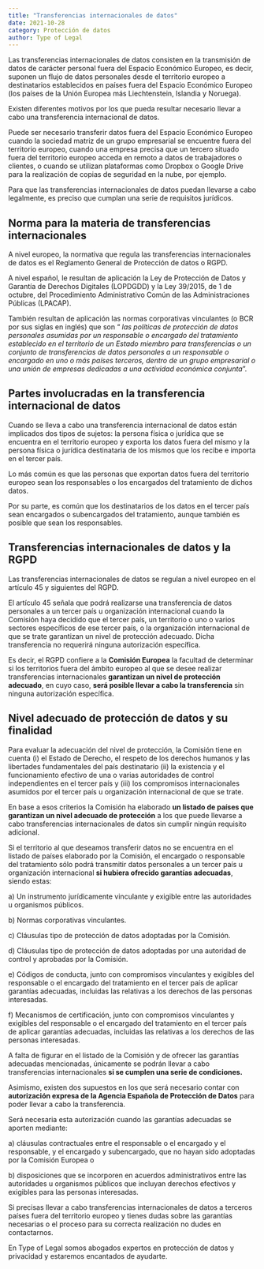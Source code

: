 ```yaml
---
title: "Transferencias internacionales de datos"
date: 2021-10-28
category: Protección de datos
author: Type of Legal
---
```


Las transferencias internacionales de datos consisten en la transmisión de datos de carácter personal fuera del Espacio Económico Europeo, es decir, suponen un flujo de datos personales desde el territorio europeo a destinatarios establecidos en países fuera del Espacio Económico Europeo (los países de la Unión Europea más Liechtenstein, Islandia y Noruega).

Existen diferentes motivos por los que pueda resultar necesario llevar a cabo una transferencia internacional de datos.

Puede ser necesario transferir datos fuera del Espacio Económico Europeo cuando la sociedad matriz de un grupo empresarial se encuentre fuera del territorio europeo, cuando una empresa precisa que un tercero situado fuera del territorio europeo acceda en remoto a datos de trabajadores o clientes, o cuando se utilizan plataformas como Dropbox o Google Drive para la realización de copias de seguridad en la nube, por ejemplo.

Para que las transferencias internacionales de datos puedan llevarse a cabo legalmente, es preciso que cumplan una serie de requisitos jurídicos.

**Norma para la materia de transferencias internacionales**
-----------------------------------------------------------

A nivel europeo, la normativa que regula las transferencias internacionales de datos es el Reglamento General de Protección de datos o RGPD.

A nivel español, le resultan de aplicación la Ley de Protección de Datos y Garantía de Derechos Digitales (LOPDGDD) y la Ley 39/2015, de 1 de octubre, del Procedimiento Administrativo Común de las Administraciones Públicas (LPACAP).

También resultan de aplicación las normas corporativas vinculantes (o BCR por sus siglas en inglés) que son “ _las políticas de protección de datos personales asumidas por un responsable o encargado del tratamiento establecido en el territorio de un Estado miembro para transferencias o un conjunto de transferencias de datos personales a un responsable o encargado en uno o más países terceros, dentro de un grupo empresarial o una unión de empresas dedicadas a una actividad económica conjunta_”.

**Partes involucradas en la transferencia internacional de datos**
------------------------------------------------------------------

Cuando se lleva a cabo una transferencia internacional de datos están implicados dos tipos de sujetos: la persona física o jurídica que se encuentra en el territorio europeo y exporta los datos fuera del mismo y la persona física o jurídica destinataria de los mismos que los recibe e importa en el tercer país.

Lo más común es que las personas que exportan datos fuera del territorio europeo sean los responsables o los encargados del tratamiento de dichos datos.

Por su parte, es común que los destinatarios de los datos en el tercer país sean encargados o subencargados del tratamiento, aunque también es posible que sean los responsables.

**Transferencias internacionales de datos y la RGPD**
-----------------------------------------------------

Las transferencias internacionales de datos se regulan a nivel europeo en el artículo 45 y siguientes del RGPD.

El artículo 45 señala que podrá realizarse una transferencia de datos personales a un tercer país u organización internacional cuando la Comisión haya decidido que el tercer país, un territorio o uno o varios sectores específicos de ese tercer país, o la organización internacional de que se trate garantizan un nivel de protección adecuado. Dicha transferencia no requerirá ninguna autorización específica.

Es decir, el RGPD confiere a la **Comisión Europea** la facultad de determinar si los territorios fuera del ámbito europeo al que se desee realizar transferencias internacionales **garantizan un nivel de protección adecuado**, en cuyo caso, **será posible llevar a cabo la transferencia** sin ninguna autorización específica.

**Nivel adecuado de protección de datos y su finalidad**
--------------------------------------------------------

Para evaluar la adecuación del nivel de protección, la Comisión tiene en cuenta (i) el Estado de Derecho, el respeto de los derechos humanos y las libertades fundamentales del país destinatario (ii) la existencia y el funcionamiento efectivo de una o varias autoridades de control independientes en el tercer país y (iii) los compromisos internacionales asumidos por el tercer país u organización internacional de que se trate.

En base a esos criterios la Comisión ha elaborado **un listado de países que garantizan un nivel adecuado de protección** a los que puede llevarse a cabo transferencias internacionales de datos sin cumplir ningún requisito adicional.

Si el territorio al que deseamos transferir datos no se encuentra en el listado de países elaborado por la Comisión, el encargado o responsable del tratamiento sólo podrá transmitir datos personales a un tercer país u organización internacional **si hubiera ofrecido garantías adecuadas**, siendo estas:

a) Un instrumento jurídicamente vinculante y exigible entre las autoridades u organismos públicos.

b) Normas corporativas vinculantes.

c) Cláusulas tipo de protección de datos adoptadas por la Comisión.

d) Cláusulas tipo de protección de datos adoptadas por una autoridad de control y aprobadas por la Comisión.

e) Códigos de conducta, junto con compromisos vinculantes y exigibles del responsable o el encargado del tratamiento en el tercer país de aplicar garantías adecuadas, incluidas las relativas a los derechos de las personas interesadas.

f) Mecanismos de certificación, junto con compromisos vinculantes y exigibles del responsable o el encargado del tratamiento en el tercer país de aplicar garantías adecuadas, incluidas las relativas a los derechos de las personas interesadas.

A falta de figurar en el listado de la Comisión y de ofrecer las garantías adecuadas mencionadas, únicamente se podrán llevar a cabo transferencias internacionales **si se cumplen una serie de condiciones.**

Asimismo, existen dos supuestos en los que será necesario contar con **autorización expresa de la Agencia Española de Protección de Datos** para poder llevar a cabo la transferencia.

Será necesaria esta autorización cuando las garantías adecuadas se aporten mediante:

a) cláusulas contractuales entre el responsable o el encargado y el responsable, y el encargado y subencargado, que no hayan sido adoptadas por la Comisión Europea o

b) disposiciones que se incorporen en acuerdos administrativos entre las autoridades u organismos públicos que incluyan derechos efectivos y exigibles para las personas interesadas.

Si precisas llevar a cabo transferencias internacionales de datos a terceros países fuera del territorio europeo y tienes dudas sobre las garantías necesarias o el proceso para su correcta realización no dudes en contactarnos.

En Type of Legal somos abogados expertos en protección de datos y privacidad y estaremos encantados de ayudarte.
